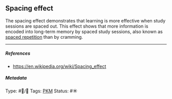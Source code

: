## Spacing effect

The spacing effect demonstrates that learning is more effective when study sessions are spaced out. This effect shows that more information is encoded into long-term memory by spaced study sessions, also known as [spaced repetition](Spaced%20repetition.md) than by cramming.

---

##### References

* https://en.wikipedia.org/wiki/Spacing_effect

##### Metadata

Type: #🔵/🔵 
Tags: [PKM](PKM.md)
Status: #☀️ 

